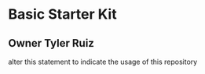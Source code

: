 # Basic Starter Kit

## Owner Tyler Ruiz

alter this statement to indicate the usage of this repository
